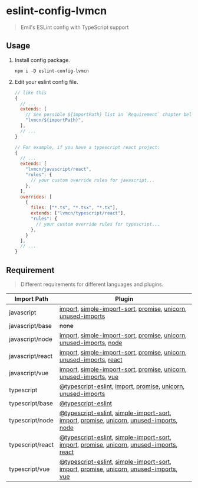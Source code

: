 # eslint-config-lvmcn

> Emil's ESLint config with TypeScript support

## Usage

1. Install config package.

    ```shell
    npm i -D eslint-config-lvmcn
    ```

2. Edit your eslint config file.

    ```js
    // like this
    {
      // ...
      extends: [
        // See possible ${importPath} list in `Requirement` chapter below.
        "lvmcn/${importPath}",
      ],
      // ...
    }

    // For example, if you have a typescript react project:
    {
      // ...
      extends: [
        "lvmcn/javascript/react",
        "rules": {
          // your custom override rules for javascript...
        },
      ],
      overrides: [
        {
          files: ["*.ts", "*.tsx", "*.tx"],
          extends: ["lvmcn/typescript/react"],
          "rules": {
            // your custom override rules for typescript...
          },
        }
      ],
      // ...
    }
    ```

## Requirement

> Different requirements for different languages and plugins.

| Import Path | Plugin |
| ----------- | ------ |
| javascript      | [import](https://www.npmjs.com/package/eslint-plugin-import), [simple-import-sort](https://www.npmjs.com/package/eslint-plugin-simple-import-sort), [promise](https://www.npmjs.com/package/eslint-plugin-promise), [unicorn](https://www.npmjs.com/package/eslint-plugin-unicorn), [unused-imports](https://www.npmjs.com/package/eslint-plugin-unused-imports) |
| javascript/base | ~~none~~ |
| javascript/node | [import](https://www.npmjs.com/package/eslint-plugin-import), [simple-import-sort](https://www.npmjs.com/package/eslint-plugin-simple-import-sort), [promise](https://www.npmjs.com/package/eslint-plugin-promise), [unicorn](https://www.npmjs.com/package/eslint-plugin-unicorn), [unused-imports](https://www.npmjs.com/package/eslint-plugin-unused-imports), [node](https://www.npmjs.com/package/eslint-plugin-node) |
| javascript/react| [import](https://www.npmjs.com/package/eslint-plugin-import), [simple-import-sort](https://www.npmjs.com/package/eslint-plugin-simple-import-sort), [promise](https://www.npmjs.com/package/eslint-plugin-promise), [unicorn](https://www.npmjs.com/package/eslint-plugin-unicorn), [unused-imports](https://www.npmjs.com/package/eslint-plugin-unused-imports), [react](https://www.npmjs.com/package/eslint-plugin-react) |
| javascript/vue  | [import](https://www.npmjs.com/package/eslint-plugin-import), [simple-import-sort](https://www.npmjs.com/package/eslint-plugin-simple-import-sort), [promise](https://www.npmjs.com/package/eslint-plugin-promise), [unicorn](https://www.npmjs.com/package/eslint-plugin-unicorn), [unused-imports](https://www.npmjs.com/package/eslint-plugin-unused-imports), [vue](https://www.npmjs.com/package/eslint-plugin-vue) |
| typescript      | [@typescript-eslint](https://www.npmjs.com/package/@typescript-eslint/eslint-plugin), [import](https://www.npmjs.com/package/eslint-plugin-import), [promise](https://www.npmjs.com/package/eslint-plugin-promise), [unicorn](https://www.npmjs.com/package/eslint-plugin-unicorn), [unused-imports](https://www.npmjs.com/package/eslint-plugin-unused-imports) |
| typescript/base | [@typescript-eslint](https://www.npmjs.com/package/@typescript-eslint/eslint-plugin) |
| typescript/node | [@typescript-eslint](https://www.npmjs.com/package/@typescript-eslint/eslint-plugin), [simple-import-sort](https://www.npmjs.com/package/eslint-plugin-simple-import-sort), [import](https://www.npmjs.com/package/eslint-plugin-import), [promise](https://www.npmjs.com/package/eslint-plugin-promise), [unicorn](https://www.npmjs.com/package/eslint-plugin-unicorn), [unused-imports](https://www.npmjs.com/package/eslint-plugin-unused-imports), [node](https://www.npmjs.com/package/eslint-plugin-node) |
| typescript/react| [@typescript-eslint](https://www.npmjs.com/package/@typescript-eslint/eslint-plugin), [simple-import-sort](https://www.npmjs.com/package/eslint-plugin-simple-import-sort), [import](https://www.npmjs.com/package/eslint-plugin-import), [promise](https://www.npmjs.com/package/eslint-plugin-promise), [unicorn](https://www.npmjs.com/package/eslint-plugin-unicorn), [unused-imports](https://www.npmjs.com/package/eslint-plugin-unused-imports), [react](https://www.npmjs.com/package/eslint-plugin-react) |
| typescript/vue  | [@typescript-eslint](https://www.npmjs.com/package/@typescript-eslint/eslint-plugin), [simple-import-sort](https://www.npmjs.com/package/eslint-plugin-simple-import-sort), [import](https://www.npmjs.com/package/eslint-plugin-import), [promise](https://www.npmjs.com/package/eslint-plugin-promise), [unicorn](https://www.npmjs.com/package/eslint-plugin-unicorn), [unused-imports](https://www.npmjs.com/package/eslint-plugin-unused-imports), [vue](https://www.npmjs.com/package/eslint-plugin-vue) |
